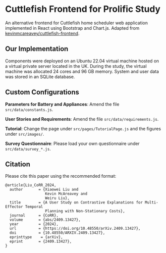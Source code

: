 # Cuttlefish Frontend for Prolific Study

An alternative frontend for Cuttlefish home scheduler web application implemented in React using Bootstrap and Chart.js. Adapted from [kevinmcareavey/cuttlefish-frontend](https://github.com/kevinmcareavey/cuttlefish-frontend).

## Our Implementation
Components were deployed on an Ubuntu 22.04 virtual machine hosted on a virtual private server located in the UK.
During the study, the virtual machine was allocated 24 cores and 96 GB memory.
System and user data was stored in an SQLite database.

## Custom Configurations 
**Parameters for Battery and Appliances**: Amend the file `src/data/constants.js`.

**User Stories and Requirements**: Amend the file `src/data/requirements.js`.

**Tutorial**: Change the page under `src/pages/TutorialPage.js` and the figures under `src/images/`.

**Survey Questionnaire**: Please load your own questionnaire under `src/data/survey_*.js`.

## Citation
Please cite this paper using the recommended format:
```
@article{Liu_CoRR_2024,
  author       = {Xiaowei Liu and
                  Kevin McAreavey and
                  Weiru Liu},
  title        = {A User Study on Contrastive Explanations for Multi-Effector Temporal
                  Planning with Non-Stationary Costs},
  journal      = {CoRR},
  volume       = {abs/2409.13427},
  year         = {2024},
  url          = {https://doi.org/10.48550/arXiv.2409.13427},
  doi          = {10.48550/ARXIV.2409.13427},
  eprinttype    = {arXiv},
  eprint       = {2409.13427},
}
```